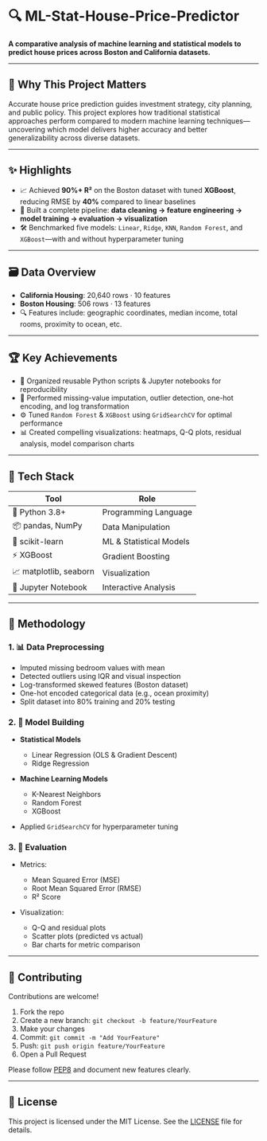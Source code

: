 # 🔍 ML-Stat-House-Price-Predictor

**A comparative analysis of machine learning and statistical models to predict house prices across Boston and California datasets.**

---

## 🧠 Why This Project Matters

Accurate house price prediction guides investment strategy, city planning, and public policy. This project explores how traditional statistical approaches perform compared to modern machine learning techniques—uncovering which model delivers higher accuracy and better generalizability across diverse datasets.

---

## ✨ Highlights

- 📈 Achieved **90%+ R²** on the Boston dataset with tuned **XGBoost**, reducing RMSE by **40%** compared to linear baselines  
- 🧪 Built a complete pipeline: **data cleaning → feature engineering → model training → evaluation → visualization**  
- 🛠️ Benchmarked five models: `Linear`, `Ridge`, `KNN`, `Random Forest`, and `XGBoost`—with and without hyperparameter tuning  

---

## 🗃️ Data Overview

- **California Housing**: 20,640 rows · 10 features  
- **Boston Housing**: 506 rows · 13 features  
- 🔍 Features include: geographic coordinates, median income, total rooms, proximity to ocean, etc.

---

## 🏆 Key Achievements

- 📓 Organized reusable Python scripts & Jupyter notebooks for reproducibility  
- 🧹 Performed missing-value imputation, outlier detection, one-hot encoding, and log transformation  
- ⚙️ Tuned `Random Forest` & `XGBoost` using `GridSearchCV` for optimal performance  
- 📊 Created compelling visualizations: heatmaps, Q-Q plots, residual analysis, model comparison charts  

---

## 🧰 Tech Stack

| Tool         | Role                  |
|--------------|------------------------|
| 🐍 Python 3.8+ | Programming Language  |
| 📦 pandas, NumPy | Data Manipulation    |
| 🎯 scikit-learn | ML & Statistical Models |
| ⚡ XGBoost      | Gradient Boosting     |
| 📈 matplotlib, seaborn | Visualization  |
| 📓 Jupyter Notebook | Interactive Analysis |

---

## 🔬 Methodology

### 1. 📊 Data Preprocessing
- Imputed missing bedroom values with mean  
- Detected outliers using IQR and visual inspection  
- Log-transformed skewed features (Boston dataset)  
- One-hot encoded categorical data (e.g., ocean proximity)  
- Split dataset into 80% training and 20% testing  

### 2. 🧠 Model Building
- **Statistical Models**  
  - Linear Regression (OLS & Gradient Descent)  
  - Ridge Regression  

- **Machine Learning Models**  
  - K-Nearest Neighbors  
  - Random Forest  
  - XGBoost  

- Applied `GridSearchCV` for hyperparameter tuning

### 3. 🧪 Evaluation
- Metrics:  
  - Mean Squared Error (MSE)  
  - Root Mean Squared Error (RMSE)  
  - R² Score  

- Visualization:  
  - Q-Q and residual plots  
  - Scatter plots (predicted vs actual)  
  - Bar charts for metric comparison  

---

## 🤝 Contributing

Contributions are welcome!

1. Fork the repo  
2. Create a new branch: `git checkout -b feature/YourFeature`  
3. Make your changes  
4. Commit: `git commit -m "Add YourFeature"`  
5. Push: `git push origin feature/YourFeature`  
6. Open a Pull Request

Please follow [PEP8](https://peps.python.org/pep-0008/) and document new features clearly.

---

## 📄 License

This project is licensed under the MIT License. See the [LICENSE](LICENSE) file for details.
